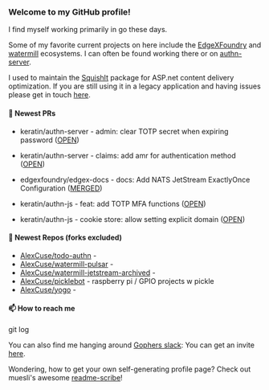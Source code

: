 ### Welcome to my GitHub profile!

I find myself working primarily in go these days.

Some of my favorite current projects on here include the [EdgeXFoundry](https://github.com/EdgeXFoundry) and [watermill](https://github.com/ThreeDotsLabs/watermill) ecosystems.  I can often be found working there or on [authn-server](https://github.com/keratin/authn-server).

I used to maintain the [SquishIt](https://nuget.org/packages/SquishIt) package for ASP.net content delivery optimization.  If you are still using it in a legacy application and having issues please get in touch [here](https://github.com/AlexCuse/SquishIt/issues).

#### 🔭 Newest PRs

- keratin/authn-server - admin: clear TOTP secret when expiring password ([OPEN](https://github.com/keratin/authn-server/pull/231))

- keratin/authn-server - claims: add amr for authentication method ([OPEN](https://github.com/keratin/authn-server/pull/230))

- edgexfoundry/edgex-docs - docs: Add NATS JetStream ExactlyOnce Configuration ([MERGED](https://github.com/edgexfoundry/edgex-docs/pull/1311))

- keratin/authn-js - feat: add TOTP MFA functions ([OPEN](https://github.com/keratin/authn-js/pull/60))

- keratin/authn-js - cookie store: allow setting explicit domain ([OPEN](https://github.com/keratin/authn-js/pull/59))


#### 🌱 Newest Repos (forks excluded)

- [AlexCuse/todo-authn](https://github.com/AlexCuse/todo-authn) - 
- [AlexCuse/watermill-pulsar](https://github.com/AlexCuse/watermill-pulsar) - 
- [AlexCuse/watermill-jetstream-archived](https://github.com/AlexCuse/watermill-jetstream-archived) - 
- [AlexCuse/picklebot](https://github.com/AlexCuse/picklebot) - raspberry pi / GPIO projects w pickle
- [AlexCuse/yogo](https://github.com/AlexCuse/yogo) - 

#### 📫 How to reach me

git log

You can also find me hanging around [Gophers slack](https://gophers.slack.com/): You can get an invite [here](https://gophersinvite.herokuapp.com/).


Wondering, how to get your own self-generating profile page? 
Check out muesli's awesome [readme-scribe](https://github.com/muesli/readme-scribe)!
